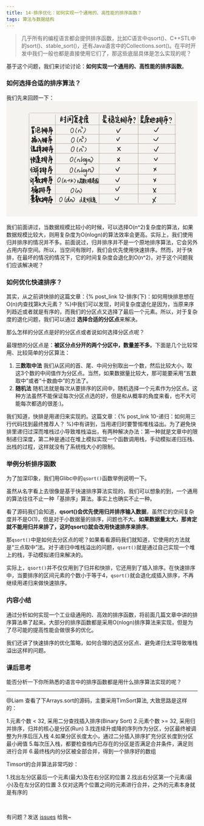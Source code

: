 ```yaml
---
title: 14-排序优化：如何实现一个通用的、高性能的排序函数？
tags: 算法与数据结构
---
```


> 几乎所有的编程语言都会提供排序函数，比如C语言中qsort()、C++STL中的sort()、stable_sort()，还有Java语言中的Collections.sort()。在平时开发中我们一般也都是直接使用它们了，那这些底层具体是怎么实现的呢？

基于这个问题，我们来讨论讨论：**如何实现一个通用的、高性能的排序函数**。

### 如何选择合适的排序算法？

我们先来回顾一下：
![sortAll2](/images/algorithm/sortAll2.png)

我们前面讲过，当数据规模比较小的时候，可以选择O(n^2)复杂度的算法，如果数据规模比较大，则用复杂度为O(nlogn)的算法效率会更高。实际上，我们使用归并排序的情况并不多。前面说过，归并排序并不是一个原地排序算法，它会另外占用内存空间。所以，当空间有限时，我们会优先使用快速排序。然而，对于快排，在最坏的情况的情况下，它的时间复杂度会退化到O(n^2)，对于这个问题我们应该解决呢？

### 如何优化快速排序？

其实，从之前讲快排的这篇文章：{% post_link 12-排序(下)：如何用快排思想在O(n)内查找第k大元素？ %}中我们可以发现，时间复杂度退化是因为，当原来序列趋近或者就是有序的，而我们的分区点又选择了最后一个元素。所以，对于复杂度的退化问题，我们可以通过 **选择合适的分区点**来解决。

那么怎样的分区点是好的分区点或者说如何选择分区点呢？

最理想的分区点是：**被区分点分开的两个分区中，数量差不多**。下面是几个比较常用、比较简单的分区算法：

1. **三数取中法**
我们从区间的首、尾、中间分别取出一个数，然后比较大小，取 这3个数的中间值作为分区点。当然，如果数据量比较大，那可能要采用“五数取中”或者“十数曲中”的方法了。
2. **随机法**
随机法就是每次从要排序的区间中，随机选择一个元素作为分区点。这种方法虽然不能保证每次分区点选的好，但是和从概率的角度来看，也不大可能每次都选的很差:)。

我们知道，快排是用递归来实现的。这篇文章：{% post_link 10-递归：如何用三行代码找到最终推荐人？ %}中有讲到，当用递归时要警惕堆栈溢出。为了避免快排里递归过深而堆栈过小导致堆栈溢出，有两种解决办法：第一种就是文章中的限制递归深度，第二种是通过在堆上模拟实现一个函数调用栈，手动模拟递归压栈、出栈的过程，这样就没有了系统栈大小的限制。

### 举例分析排序函数

为了加深印象，我们用Glibc中的`qsort()`函数举例说明一下。

虽然从名字看上去很像是基于快速排序算法实现的，我们可以想象的到，一个通用的算法往往不止一种「基排序」算法。事实上也确实不止一种。

看了源码我们会知道，**qsort()会优先使用归并排序输入数据**，虽然它的空间复杂度并不是O(1)，但是对于小数据量的排序，问题也不大。**如果数据量太大，那肯定就不能用归并来排了，这时qsort()就会改用快速排序来排序**。

那`qsort()`中是如何去分区点的呢？如果看看源码我们就知道，它使用的方法就是“三点取中”法。对于递归中堆栈溢出的问题，`qsort()`就是通过自己实现一个堆上的栈，手动模拟递归来解决的。

实际上，`qsort()`并不仅仅用到了归并和快排，它还用到了插入排序。在快速排序中，当要排序的区间元素的个数小于等于4，`qsort()`就会退化成插入排序，不再继续用递归来做快速排序。

### 内容小结

通过分析如何实现一个工业级通用的、高效的排序函数，将前面几篇文章中讲的排序算法串了起来。大部分的排序函数都是采用O(nlogn)排序算法来实现，但是为了尽可能的提高性能会做很多的优化。

我们还讲了快速排序的优化策略，如何合理的选区分区点、避免递归太深导致堆栈溢出这样的问题。

### 课后思考

能否分析一下你所熟悉的语言中的排序函数都是用什么排序算法实现的呢？

---
@Liam
查看了下Arrays.sort的源码，主要采用TimSort算法, 大致思路是这样的：

1.元素个数 < 32, 采用二分查找插入排序(Binary Sort)
2.元素个数 >= 32, 采用归并排序，归并的核心是分区(Run)
3.找连续升或降的序列作为分区，分区最终被调整为升序后压入栈
4.如果分区长度太小，通过二分插入排序扩充分区长度到分区最小阙值
5.每次压入栈，都要检查栈内已存在的分区是否满足合并条件，满足则进行合并
6.最终栈内的分区被全部合并，得到一个排序好的数组

Timsort的合并算法非常巧妙：

1.找出左分区最后一个元素(最大)及在右分区的位置
2.找出右分区第一个元素(最小)及在左分区的位置
3.仅对这两个位置之间的元素进行合并，之外的元素本身就是有序的

<br>

有问题？发送 [issues](http://syt-honey.github.io/about/) 给我~
